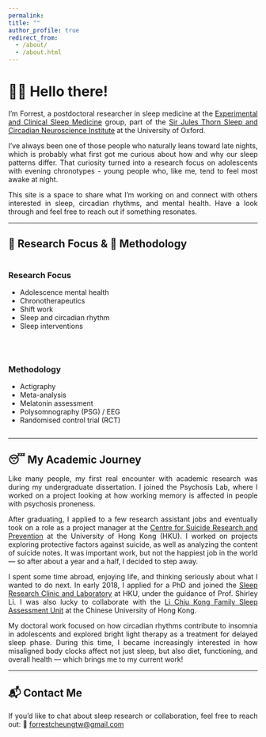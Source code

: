 ```yaml
---
permalink:
title: ""
author_profile: true
redirect_from:
  - /about/
  - /about.html
---
```


# 👋🏼 Hello there!

<div style="text-align: justify;">

  <p>I’m Forrest, a postdoctoral researcher in sleep medicine at the <a href="https://www.ndcn.ox.ac.uk/research/experimental-and-clinical-sleep-medicine-group" target="_blank" rel="noopener noreferrer">Experimental and Clinical Sleep Medicine</a> group, part of the <a href="https://www.scni.ox.ac.uk/" target="_blank" rel="noopener noreferrer">Sir Jules Thorn Sleep and Circadian Neuroscience Institute</a> at the University of Oxford.</p>

  <p>I’ve always been one of those people who naturally leans toward late nights, which is probably what first got me curious about how and why our sleep patterns differ. That curiosity turned into a research focus on adolescents with evening chronotypes - young people who, like me, tend to feel most awake at night.</p>

  <p>This site is a space to share what I’m working on and connect with others interested in sleep, circadian rhythms, and mental health. Have a look through and feel free to reach out if something resonates.</p>

</div>


---

## 🧠 Research Focus & 🧪 Methodology

<div style="display: flex; flex-wrap: wrap; gap: 2rem; margin-top: 1rem;">

  <div style="flex: 1 1 300px;">
    <h3>Research Focus</h3>
    <ul>
      <li>Adolescence mental health</li>
      <li>Chronotherapeutics</li>
      <li>Shift work</li>
      <li>Sleep and circadian rhythm</li>
      <li>Sleep interventions</li>
    </ul>
  </div>

  <div style="flex: 1 1 300px;">
    <h3>Methodology</h3>
    <ul>
      <li>Actigraphy</li>
      <li>Meta-analysis</li>
      <li>Melatonin assessment</li>
      <li>Polysomnography (PSG) / EEG</li>
      <li>Randomised control trial (RCT)</li>
    </ul>
  </div>

</div>

---

## 😴 My Academic Journey

<div style="text-align: justify;">

  <p>Like many people, my first real encounter with academic research was during my undergraduate dissertation. I joined the Psychosis Lab, where I worked on a project looking at how working memory is affected in people with psychosis proneness.</p>

  <p>After graduating, I applied to a few research assistant jobs and eventually took on a role as a project manager at the <a href="https://csrp.hku.hk/" target="_blank">Centre for Suicide Research and Prevention</a> at the University of Hong Kong (HKU). I worked on projects exploring protective factors against suicide, as well as analyzing the content of suicide notes. It was important work, but not the happiest job in the world — so after about a year and a half, I decided to step away.</p>

  <p>I spent some time abroad, enjoying life, and thinking seriously about what I wanted to do next. In early 2018, I applied for a PhD and joined the <a href="https://sleep.hku.hk/" target="_blank">Sleep Research Clinic and Laboratory</a> at HKU, under the guidance of Prof. Shirley Li. I was also lucky to collaborate with the <a href="https://www.psychiatry.cuhk.edu.hk/sau/sleep-assessment-unit/" target="_blank">Li Chiu Kong Family Sleep Assessment Unit</a> at the Chinese University of Hong Kong.</p>

  <p>My doctoral work focused on how circadian rhythms contribute to insomnia in adolescents and explored bright light therapy as a treatment for delayed sleep phase. During this time, I became increasingly interested in how misaligned body clocks affect not just sleep, but also diet, functioning, and overall health — which brings me to my current work!</p>

</div>

---

## 📬 Contact Me

<div style="text-align: justify;">
  <p>If you’d like to chat about sleep research or collaboration, feel free to reach out:  
  📧 <a href="mailto:forrestcheungtw@gmail.com">forrestcheungtw@gmail.com</a></p>
</div>
